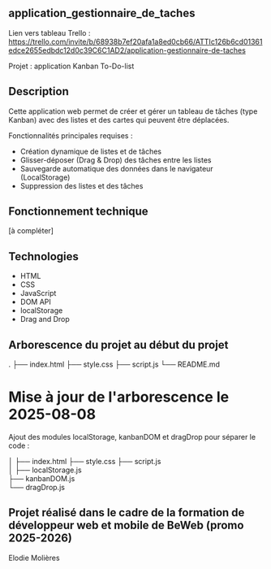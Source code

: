 ## application_gestionnaire_de_taches

Lien vers tableau Trello : https://trello.com/invite/b/68938b7ef20afa1a8ed0cb66/ATTIc126b6cd01361edce2655edbdc12d0c39C6C1AD2/application-gestionnaire-de-taches

Projet : application Kanban To-Do-list

## Description

Cette application web permet de créer et gérer un tableau de tâches (type Kanban) avec des listes et des cartes qui peuvent être déplacées.

Fonctionnalités principales requises :

- Création dynamique de listes et de tâches
- Glisser-déposer (Drag & Drop) des tâches entre les listes
- Sauvegarde automatique des données dans le navigateur (LocalStorage)
- Suppression des listes et des tâches

## Fonctionnement technique

[à compléter]

## Technologies

- HTML
- CSS
- JavaScript
- DOM API
- localStorage
- Drag and Drop

## Arborescence du projet au début du projet

.
├── index.html
├── style.css
├── script.js
└── README.md

# Mise à jour de l'arborescence le 2025-08-08

Ajout des modules localStorage, kanbanDOM et dragDrop pour séparer le code :

│
├── index.html
├── style.css
├── script.js  
│
├── localStorage.js  
├── kanbanDOM.js  
└── dragDrop.js

## Projet réalisé dans le cadre de la formation de développeur web et mobile de BeWeb (promo 2025-2026)

Elodie Molières
